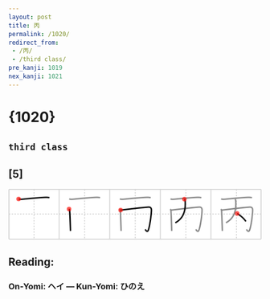 ```yaml
---
layout: post
title: 丙
permalink: /1020/
redirect_from:
 - /丙/
 - /third class/
pre_kanji: 1019
nex_kanji: 1021
---
```


# {1020}

## `third class`

## [5]

<div class="stroke"><img src="../images/E4B899.png" /></div>

## Reading:

### On-Yomi: ヘイ &mdash; Kun-Yomi: ひのえ
